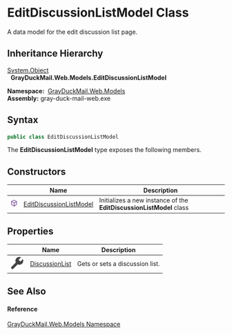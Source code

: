 EditDiscussionListModel Class
=============================
A data model for the edit discussion list page.


Inheritance Hierarchy
---------------------
[System.Object][1]  
  **GrayDuckMail.Web.Models.EditDiscussionListModel**  

  **Namespace:**  [GrayDuckMail.Web.Models][2]  
  **Assembly:** gray-duck-mail-web.exe

Syntax
------

```csharp
public class EditDiscussionListModel
```

The **EditDiscussionListModel** type exposes the following members.


Constructors
------------

|                  | Name                         | Description                                                         |
| ---------------- | ---------------------------- | ------------------------------------------------------------------- |
| ![Public method] | [EditDiscussionListModel][3] | Initializes a new instance of the **EditDiscussionListModel** class |


Properties
----------

|                    | Name                | Description                     |
| ------------------ | ------------------- | ------------------------------- |
| ![Public property] | [DiscussionList][4] | Gets or sets a discussion list. |


See Also
--------

#### Reference
[GrayDuckMail.Web.Models Namespace][2]  

[1]: https://docs.microsoft.com/dotnet/api/system.object
[2]: ../README.md
[3]: _ctor.md
[4]: DiscussionList.md
[Public method]: ../../icons/pubmethod.svg "Public method"
[Public property]: ../../icons/pubproperty.svg "Public property"